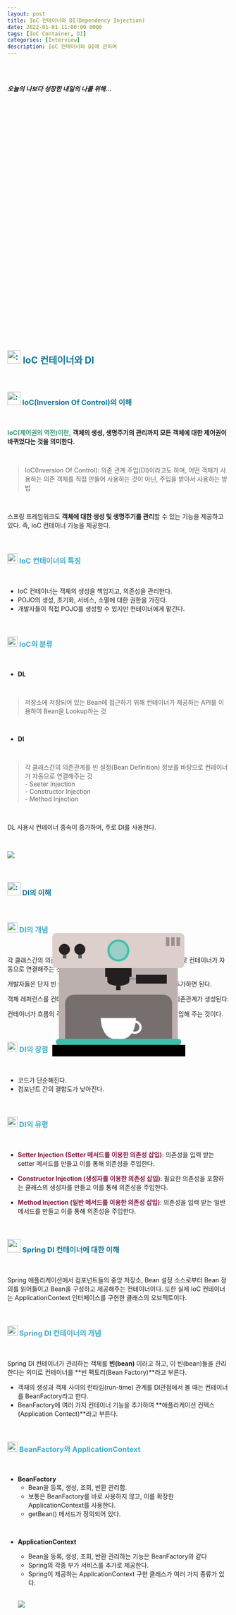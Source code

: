 ```yaml
---
layout: post
title: IoC 컨테이너와 DI(Dependency Injection)
date: 2022-01-01 11:00:00 0000
tags: [IoC Container, DI]
categories: [Interview]
description: IoC 컨테이너와 DI에 관하여
---
```


<br><br>

_**오늘의 나보다 성장한 내일의 나를 위해...**_

<br>

<br><br>

<style>
.containercoffee {
  width: 300px;
  height: 280px;
  position: relative;
  top: calc(50% - 140px);
  left: calc(50% - 150px);
}
.coffee-header {
  width: 100%;
  height: 80px;
  position: absolute;
  top: 0;
  left: 0;
  background-color: #ddcfcc;
  border-radius: 10px;
}
.coffee-header__buttons {
  width: 25px;
  height: 25px;
  position: absolute;
  top: 25px;
  background-color: #282323;
  border-radius: 50%;
}
.coffee-header__buttons::after {
  content: "";
  width: 8px;
  height: 8px;
  position: absolute;
  bottom: -8px;
  left: calc(50% - 4px);
  background-color: #615e5e;
}
.coffee-header__button-one {
  left: 15px;
}
.coffee-header__button-two {
  left: 50px;
}
.coffee-header__display {
  width: 50px;
  height: 50px;
  position: absolute;
  top: calc(50% - 25px);
  left: calc(50% - 25px);
  border-radius: 50%;
  background-color: #9acfc5;
  border: 5px solid #43beae;
  box-sizing: border-box;
}
.coffee-header__details {
  width: 8px;
  height: 20px;
  position: absolute;
  top: 10px;
  right: 10px;
  background-color: #9b9091;
  box-shadow: -12px 0 0 #9b9091, -24px 0 0 #9b9091;
}
.coffee-medium {
  width: 90%;
  height: 160px;
  position: absolute;
  top: 80px;
  left: calc(50% - 45%);
  background-color: #bcb0af;
}
.coffee-medium:before {
  content: "";
  width: 90%;
  height: 100px;
  background-color: #776f6e;
  position: absolute;
  bottom: 0;
  left: calc(50% - 45%);
  border-radius: 20px 20px 0 0;
}
.coffe-medium__exit {
  width: 60px;
  height: 20px;
  position: absolute;
  top: 0;
  left: calc(50% - 30px);
  background-color: #231f20;
}
.coffe-medium__exit::before {
  content: "";
  width: 50px;
  height: 20px;
  border-radius: 0 0 50% 50%;
  position: absolute;
  bottom: -20px;
  left: calc(50% - 25px);
  background-color: #231f20;
}
.coffe-medium__exit::after {
  content: "";
  width: 10px;
  height: 10px;
  position: absolute;
  bottom: -30px;
  left: calc(50% - 5px);
  background-color: #231f20;
}
.coffee-medium__arm {
  width: 70px;
  height: 20px;
  position: absolute;
  top: 15px;
  right: 25px;
  background-color: #231f20;
}
.coffee-medium__arm::before {
  content: "";
  width: 15px;
  height: 5px;
  position: absolute;
  top: 7px;
  left: -15px;
  background-color: #9e9495;
}
.coffee-medium__cup {
  width: 80px;
  height: 47px;
  position: absolute;
  bottom: 0;
  left: calc(50% - 40px);
  background-color: #FFF;
  border-radius: 0 0 70px 70px / 0 0 110px 110px;
}
.coffee-medium__cup::after {
  content: "";
  width: 20px;
  height: 20px;
  position: absolute;
  top: 6px;
  right: -13px;
  border: 5px solid #FFF;
  border-radius: 50%;
}
@keyframes liquid {
  0% {
    height: 0px;  
    opacity: 1;
  }
  5% {
    height: 0px;  
    opacity: 1;
  }
  20% {
    height: 62px;  
    opacity: 1;
  }
  95% {
    height: 62px;
    opacity: 1;
  }
  100% {
    height: 62px;
    opacity: 0;
  }
}
.coffee-medium__liquid {
  width: 6px;
  height: 63px;
  opacity: 0;
  position: absolute;
  top: 50px;
  left: calc(50% - 3px);
  background-color: #74372b;
  animation: liquid 4s 4s linear infinite;
}
.coffee-medium__smoke {
  width: 8px;
  height: 20px;
  position: absolute;  
  border-radius: 5px;
  background-color: #b3aeae;
}
@keyframes smokeOne {
  0% {
    bottom: 20px;
    opacity: 0;
  }
  40% {
    bottom: 50px;
    opacity: .5;
  }
  80% {
    bottom: 80px;
    opacity: .3;
  }
  100% {
    bottom: 80px;
    opacity: 0;
  }
}
@keyframes smokeTwo {
  0% {
    bottom: 40px;
    opacity: 0;
  }
  40% {
    bottom: 70px;
    opacity: .5;
  }
  80% {
    bottom: 80px;
    opacity: .3;
  }
  100% {
    bottom: 80px;
    opacity: 0;
  }
}
.coffee-medium__smoke-one {
  opacity: 0;
  bottom: 50px;
  left: 102px;
  animation: smokeOne 3s 4s linear infinite;
}
.coffee-medium__smoke-two {
  opacity: 0;
  bottom: 70px;
  left: 118px;
  animation: smokeTwo 3s 5s linear infinite;
}
.coffee-medium__smoke-three {
  opacity: 0;
  bottom: 65px;
  right: 118px;
  animation: smokeTwo 3s 6s linear infinite;
}
.coffee-medium__smoke-for {
  opacity: 0;
  bottom: 50px;
  right: 102px;
  animation: smokeOne 3s 5s linear infinite;
}
.coffee-footer {
  width: 95%;
  height: 15px;
  position: absolute;
  bottom: 25px;
  left: calc(50% - 47.5%);
  background-color: #41bdad;
  border-radius: 10px;
}
.coffee-footer::after {
  content: "";
  width: 106%;
  height: 26px;
  position: absolute;
  bottom: -25px;
  left: -8px;
  background-color: #000;
}
</style>

<div class="containercoffee">
    <div class="coffee-header">
      <div class="coffee-header__buttons coffee-header__button-one"></div>
      <div class="coffee-header__buttons coffee-header__button-two"></div>
      <div class="coffee-header__display"></div>
      <div class="coffee-header__details"></div>
    </div>
    <div class="coffee-medium">
      <div class="coffe-medium__exit"></div>
      <div class="coffee-medium__arm"></div>
      <div class="coffee-medium__liquid"></div>
      <div class="coffee-medium__smoke coffee-medium__smoke-one"></div>
      <div class="coffee-medium__smoke coffee-medium__smoke-two"></div>
      <div class="coffee-medium__smoke coffee-medium__smoke-three"></div>
      <div class="coffee-medium__smoke coffee-medium__smoke-for"></div>
      <div class="coffee-medium__cup"></div>
    </div>
    <div class="coffee-footer"></div>
</div>

<br><br><br><br><br><br><br><br>

<br>

<h2 style="color:#107896;  font-weight:bold">
<img class="emoji" title=":pushpin:" alt=":pushpin:" src="https://github.githubassets.com/images/icons/emoji/unicode/270f.png" height="30" width="30"> IoC 컨테이너와 DI
</h2>

<br>

<h3 style="color:#107896;  font-weight:bold">
<img class="emoji" title=":pushpin:" alt=":pushpin:" src="https://github.githubassets.com/images/icons/emoji/unicode/1f4cc.png" height="30" width="30"> IoC(Inversion Of Control)의 이해
</h3>

<br>

<span style="color:#3D9970; font-weight:bold">IoC(제어권의 역전)이란,</span> **객체의 생성, 생명주기의 관리까지 모든 객체에 대한 제어권이 바뀌었다는 것을 의미한다.**

<br>

> IoC(Inversion Of Control): 의존 관계 주입(DI)이라고도 하며, 어떤 객체가 사용하는 의존 객체를 직접 만들어 사용하는 것이 아닌, 주입을 받아서 사용하는 방법

<br>

스프링 프레임워크도 **객체에 대한 생성 및 생명주기를 관리**할 수 있는 기능을 제공하고 있다. 즉, IoC 컨테이너 기능을 제공한다.

<br>

<h3 style="color:#43ABC9;  font-weight:bold">
<img class="emoji" title=":pushpin:" alt=":pushpin:" src="https://github.githubassets.com/images/icons/emoji/unicode/1f50e.png" height="23" width="23"> IoC 컨테이너의 특징
</h3>

<br>

- IoC 컨테이너는 객체의 생성을 책임지고, 의존성을 관리한다.
- POJO의 생성, 초기화, 서비스, 소멸에 대한 권한을 가진다.
- 개발자들이 직접 POJO를 생성할 수 있지만 컨테이너에게 맡긴다.

<br>

<h3 style="color:#43ABC9;  font-weight:bold">
<img class="emoji" title=":pushpin:" alt=":pushpin:" src="https://github.githubassets.com/images/icons/emoji/unicode/1f50e.png" height="23" width="23"> IoC의 분류
</h3>

<br>

- **DL**

<br>

> 저장소에 저장되어 있는 Bean에 접근하기 위해 컨테이너가 제공하는 API를 이용하여 Bean을 Lookup하는 것

<br>

- **DI**

<br>

> 각 클래스간의 의존관계를 빈 설정(Bean Definition) 정보를 바탕으로 컨테이너가 자동으로 연결해주는 것<br> - Seeter Injection<br> - Constructor Injection<br> - Method Injection

<br>

DL 사용시 컨테이너 종속이 증가하며, 주로 DI를 사용한다.

<br>

![](/images/Interview/post16/2022-01-01-15-05-30.png?style=centerme)

<br>

<h3 style="color:#107896;  font-weight:bold">
<img class="emoji" title=":pushpin:" alt=":pushpin:" src="https://github.githubassets.com/images/icons/emoji/unicode/1f4cc.png" height="30" width="30"> DI의 이해
</h3>

<br>

<h3 style="color:#43ABC9;  font-weight:bold">
<img class="emoji" title=":pushpin:" alt=":pushpin:" src="https://github.githubassets.com/images/icons/emoji/unicode/1f50e.png" height="23" width="23"> DI의 개념
</h3>

<br>

각 클래스간의 의존관계를 빈 설정 (Bean Definition) 정보를 바탕으로 컨테이너가 자동으로 연결해주는 것을 말한다.

개발자들은 단지 빈 설정 파일에서 의존관계가 필요하다는 정보를 추가하면 된다.

객체 레퍼런스를 컨테이너로부터 주입 받아서 실행 시에 동적으로 의존관계가 생성된다.

컨테이너가 흐름의 주체가 되어 애플리케이션 코드에 의존관계를 주입해 주는 것이다.

<br>

<h3 style="color:#43ABC9;  font-weight:bold">
<img class="emoji" title=":pushpin:" alt=":pushpin:" src="https://github.githubassets.com/images/icons/emoji/unicode/1f50e.png" height="23" width="23"> DI의 장점
</h3>

<br>

- 코드가 단순해진다.
- 컴포넌트 간의 결합도가 낮아진다.

<br>

<h3 style="color:#43ABC9;  font-weight:bold">
<img class="emoji" title=":pushpin:" alt=":pushpin:" src="https://github.githubassets.com/images/icons/emoji/unicode/1f50e.png" height="23" width="23"> DI의 유형
</h3>

<br>

- <span style="color: rgba(131, 24, 67); font-weight:bold">Setter Injection (Setter 메서드를 이용한 의존성 삽입)</span>: 의존성을 입력 받는 setter 메서드를 만들고 이를 통해 의존성을 주입한다.

- <span style="color: rgba(131, 24, 67); font-weight:bold">Constructor Injection (생성자를 이용한 의존성 삽입)</span>: 필요한 의존성을 포함하는 클래스의 생성자를 만들고 이를 통해 의존성을 주입한다.

- <span style="color: rgba(131, 24, 67); font-weight:bold">Method Injection (일반 메서드를 이용한 의존성 삽입)</span>: 의존성을 입력 받는 일반 메서드를 만들고 이를 통해 의존성을 주입한다.

<br>

<h3 style="color:#107896;  font-weight:bold">
<img class="emoji" title=":pushpin:" alt=":pushpin:" src="https://github.githubassets.com/images/icons/emoji/unicode/1f4cc.png" height="30" width="30"> Spring DI 컨테이너에 대한 이해
</h3>

<br>

Spring 애플리케이션에서 컴포넌트들의 중앙 저장소, Bean 설정 소스로부터 Bean 정의를 읽어들이고 Bean을 구성하고 제공해주는 컨테이너이다. 또한 실제 IoC 컨테이너는 ApplicationContext 인터페이스를 구현한 클래스의 오브젝트이다.

<br>

<h3 style="color:#43ABC9;  font-weight:bold">
<img class="emoji" title=":pushpin:" alt=":pushpin:" src="https://github.githubassets.com/images/icons/emoji/unicode/1f50e.png" height="23" width="23"> Spring DI 컨테이너의 개념
</h3>

<br>

Spring DI 컨테이너가 관리하는 객체를 **빈(bean)** 이라고 하고, 이 빈(bean)들을 관리한다는 의미로 컨테이너를 **빈 팩토리(Bean Factory)**라고 부른다.

- 객체의 생성과 객체 사이의 런타임(run-time) 관계를 DI관점에서 볼 때는 컨테이너를 BeanFactory라고 한다.
- BeanFactory에 여러 가지 컨테이너 기능을 추가하여 **애플리케이션 컨텍스(Application Contect)**라고 부른다.

<br>

<h3 style="color:#43ABC9;  font-weight:bold">
<img class="emoji" title=":pushpin:" alt=":pushpin:" src="https://github.githubassets.com/images/icons/emoji/unicode/1f50e.png" height="23" width="23"> BeanFactory와 ApplicationContext
</h3>

<br>

- **BeanFactory**
  - Bean을 등록, 생성, 조회, 반환 관리함.
  - 보통은 BeanFactory를 바로 사용하지 않고, 이를 확장한 ApplicationContext를 사용한다.
  - getBean() 메서드가 정의되어 있다.

<br>

- **ApplicationContext**

  - Bean을 등록, 생성, 조회, 반환 관리하는 기능은 BeanFactory와 같다
  - Spring의 각종 부가 서비스를 추가로 제공한다.
  - Spring이 제공하는 ApplicationContext 구현 클래스가 여러 가지 종류가 있다.

  <br>

  ![](/images/Interview/post16/2022-01-01-15-14-23.png?style=centerme)

